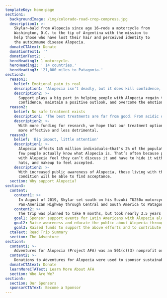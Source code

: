 ```yaml
---
templateKey: home-page
section1:
  backgroundImage: /img/colorado-road-crop-compress.jpg
  description1: >-
    Skylar—bald from Alopecia since age 16—rode a motorcycle from
    Washington, D.C. to the tip of Argentina with the mission to
    help those who have lost their hair and perceived identity to
    the autoimmune disease Alopecia.
  donateCTAtext: Donate
  donationText1: ''
  donationText2: .
  heroHeading1: 1 motorcycle.
  heroHeading2: ' 14 countries.'
  heroHeading3: '21,000 miles to Patagonia.'
section2:
  reason1:
    belief: Emotional pain is real
    description1: "Alopecia isn’t deadly, but it does kill confidence, perceived identity, and emotional well-being — especially for children, women, and young adults. It can appear at any age and affects all races and sexes."
    description2: >-
      Support plays a big part in helping people with Alopecia regain their
      confidence, maintain a positive outlook, and overcome the emotional pain caused by this autoimmune disease.
  reason2:
    belief: No safe treatment exists
    description1: "The best treatments are far from good. From acidic ointments to powerful pills to steroidal injections, current treatment options often bring serious side effects and are rarely effective."
    description2: >-
      With more funding for research, we hope that our treatment options become
      more effective and less detrimental. 
  reason3:
    belief: 'Big impact, little attention'
    description1: >-
      Alopecia affects 145 million individuals—that's 2% of the population! But very
      few people actually know what Alopecia is. That’s often because people
      with Alopecia feel they can’t discuss it and have to hide it with wigs,
      hats, and makeup to feel accepted. 
    description2: >-
      With increased public awareness of Alopecia, those living with the
      condition will be able to find acceptance.
  section: Why support Alopecia?
section3:
  content:
    content1: >+
      In August of 2019, Skylar set south on his Suzuki TU250x motorcycle to ride 20,000+ miles down the
      Pan-American Highway through Central and South America to Patagonia. Along the way, Skylar worked with Adventures for Alopecia to:
    content2: >+
      The trip was planned to take 9 months, but took nearly 3.5 years to complete, largely due to COVID-19. On December 13th 2022, Skylar reached the final destination of Ushuaia, Argentina, and the adventure was complete.
    goal1: Sponsor support events for Latin Americans with Alopecia along the way where possible
    goal2: Raise awareness and educate the public about Alopecia through social media, word of mouth, and press.
    goal3: Raised funds to support the above efforts and to contribute to <a target="_blank" href="https://www.naaf.org/research" rel="noopener">NAAF's Treatment Development Program</a>.
  ctaText: Read Trip Summary
  section: The Adventure
section4:
  content1: >-
    Adventures for Alopecia (Project AFA) was an 501(c)(3) nonprofit organization that sponsored support groups for people with Alopecia, educated the public on Alopecia, and aim to advance treatment research. AFA formally dissolved inn July of 2023 and distributed its funds to other active efforts such as National Alopecia Areata Foundation and Children's Alopecia Projects.
  content2: >-
    Donations to Adventures for Alopecia were used to sponsor sustainable support group events, help maximize awareness of the disease, and fund advances in Alopecia research through <a target="_blank" href="https://www.naaf.org/research" rel="noopener">NAAF's Treatment Development Program</a>.
  donateCTAtext: Donate
  learnMoreCTAText: Learn More About AFA
  section: Who Are We?
section5:
  section: Our Sponsors
  sponsorCTAText: Become a Sponsor
---
```



